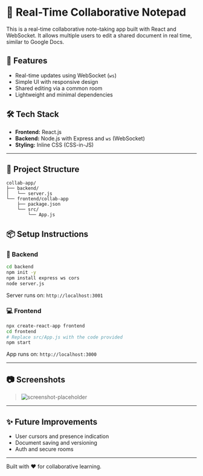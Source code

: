 # 📝 Real-Time Collaborative Notepad

This is a real-time collaborative note-taking app built with React and WebSocket. It allows multiple users to edit a shared document in real time, similar to Google Docs.

## 🚀 Features
- Real-time updates using WebSocket (`ws`)
- Simple UI with responsive design
- Shared editing via a common room
- Lightweight and minimal dependencies

## 🛠 Tech Stack
- **Frontend:** React.js
- **Backend:** Node.js with Express and `ws` (WebSocket)
- **Styling:** Inline CSS (CSS-in-JS)

---

## 📁 Project Structure

```
collab-app/
├── backend/
│   └── server.js
└── frontend/collab-app
    ├── package.json
    └── src/
        └── App.js
```

## 📦 Setup Instructions

### 🔧 Backend
```bash
cd backend
npm init -y
npm install express ws cors
node server.js
```
Server runs on: `http://localhost:3001`

### 💻 Frontend
```bash
npx create-react-app frontend
cd frontend
# Replace src/App.js with the code provided
npm start
```
App runs on: `http://localhost:3000`

---

## 📷 Screenshots
> ![screenshot-placeholder](https://via.placeholder.com/800x400.png?text=Live+Collaborative+Editor)

---

## ✨ Future Improvements
- User cursors and presence indication
- Document saving and versioning
- Auth and secure rooms

---

Built with ❤️ for collaborative learning.